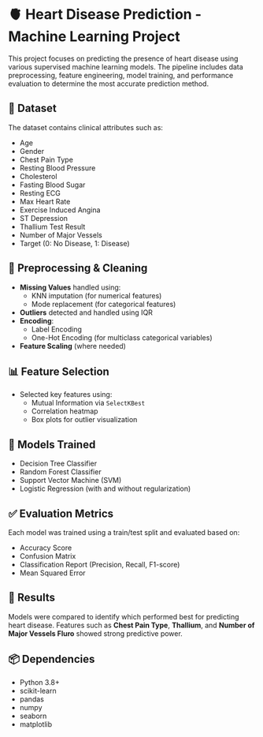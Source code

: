 # 🫀 Heart Disease Prediction - Machine Learning Project

This project focuses on predicting the presence of heart disease using various supervised machine learning models. The pipeline includes data preprocessing, feature engineering, model training, and performance evaluation to determine the most accurate prediction method.

## 📁 Dataset
The dataset contains clinical attributes such as:
- Age
- Gender
- Chest Pain Type
- Resting Blood Pressure
- Cholesterol
- Fasting Blood Sugar
- Resting ECG
- Max Heart Rate
- Exercise Induced Angina
- ST Depression
- Thallium Test Result
- Number of Major Vessels
- Target (0: No Disease, 1: Disease)

## 🔧 Preprocessing & Cleaning
- **Missing Values** handled using:
  - KNN imputation (for numerical features)
  - Mode replacement (for categorical features)
- **Outliers** detected and handled using IQR
- **Encoding**:
  - Label Encoding
  - One-Hot Encoding (for multiclass categorical variables)
- **Feature Scaling** (where needed)

## 📊 Feature Selection
- Selected key features using:
  - Mutual Information via `SelectKBest`
  - Correlation heatmap
  - Box plots for outlier visualization

## 🧠 Models Trained
- Decision Tree Classifier
- Random Forest Classifier
- Support Vector Machine (SVM)
- Logistic Regression (with and without regularization)

## ✅ Evaluation Metrics
Each model was trained using a train/test split and evaluated based on:
- Accuracy Score
- Confusion Matrix
- Classification Report (Precision, Recall, F1-score)
- Mean Squared Error

## 🏁 Results
Models were compared to identify which performed best for predicting heart disease. Features such as **Chest Pain Type**, **Thallium**, and **Number of Major Vessels Fluro** showed strong predictive power.

## 📦 Dependencies
- Python 3.8+
- scikit-learn
- pandas
- numpy
- seaborn
- matplotlib
